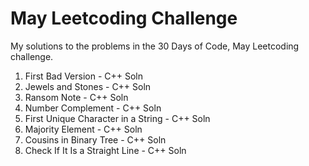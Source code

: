 # May Leetcoding Challenge
My solutions to the problems in the 30 Days of Code, May Leetcoding challenge.

1. First Bad Version - C++ Soln
2. Jewels and Stones - C++ Soln
3. Ransom Note - C++ Soln
4. Number Complement - C++ Soln
5. First Unique Character in a String - C++ Soln
6. Majority Element - C++ Soln
7. Cousins in Binary Tree - C++ Soln
8. Check If It Is a Straight Line - C++ Soln

